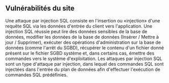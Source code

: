 ## Vulnérabilités du site
Une attaque par injection SQL consiste en l'insertion ou «injection» d'une requête SQL via les données d'entrée du client vers l'application. Une injection SQL réussie peut lire des données sensibles de la base de données, modifier les données de la base de données (Insérer / Mettre à jour / Supprimer), exécuter des opérations d'administration sur la base de données (comme l'arrêt du SGBD), récupérer le contenu d'un fichier donné présent sur le fichier SGBD système et, dans certains cas, émettre des commandes vers le système d'exploitation. Les attaques par injection SQL sont un type d'attaque par injection, dans lequel des commandes SQL sont injectées dans l'entrée du plan de données afin d'effectuer l'exécution de commandes SQL prédéfinies.

